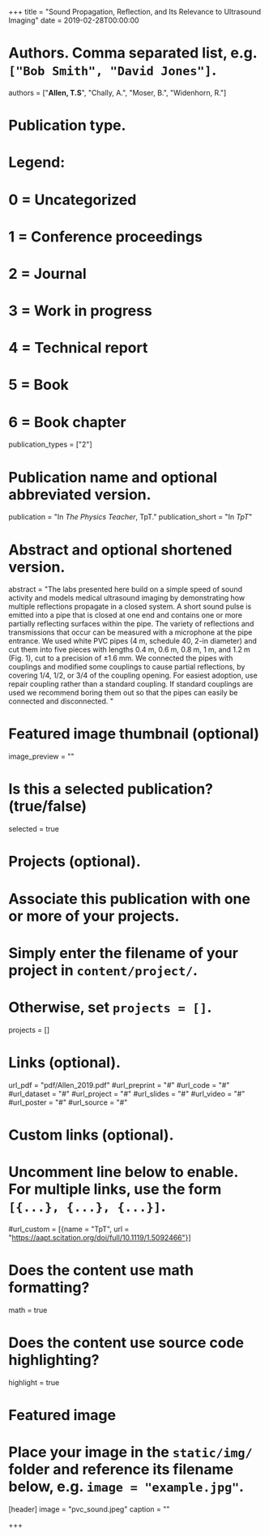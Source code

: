 +++
title = "Sound Propagation, Reflection, and Its Relevance to Ultrasound Imaging"
date = 2019-02-28T00:00:00

# Authors. Comma separated list, e.g. `["Bob Smith", "David Jones"]`.
authors = ["**Allen, T.S**", "Chally, A.", "Moser, B.", "Widenhorn, R."]

# Publication type.
# Legend:
# 0 = Uncategorized
# 1 = Conference proceedings
# 2 = Journal
# 3 = Work in progress
# 4 = Technical report
# 5 = Book
# 6 = Book chapter
publication_types = ["2"]

# Publication name and optional abbreviated version.
publication = "In *The Physics Teacher*, TpT."
publication_short = "In *TpT*"

# Abstract and optional shortened version.
abstract = "The labs presented here build on a simple speed of sound activity and models medical ultrasound imaging by demonstrating how multiple reflections propagate in a closed system. A short sound pulse is emitted into a pipe that is closed at one end and contains one or more partially reflecting surfaces within the pipe. The variety of reflections and transmissions that occur can be measured with a microphone at the pipe entrance. We used white PVC pipes (4 m, schedule 40, 2-in diameter) and cut them into five pieces with lengths 0.4 m, 0.6 m, 0.8 m, 1 m, and 1.2 m (Fig. 1), cut to a precision of ±1.6 mm. We connected the pipes with couplings and modified some couplings to cause partial reflections, by covering 1/4, 1/2, or 3/4 of the coupling opening. For easiest adoption, use repair coupling rather than a standard coupling. If standard couplings are used we recommend boring them out so that the pipes can easily be connected and disconnected. "

# Featured image thumbnail (optional)
image_preview = ""

# Is this a selected publication? (true/false)
selected = true

# Projects (optional).
#   Associate this publication with one or more of your projects.
#   Simply enter the filename of your project in `content/project/`.
#   Otherwise, set `projects = []`.
projects = []

# Links (optional).
url_pdf = "pdf/Allen_2019.pdf"
#url_preprint = "#"
#url_code = "#"
#url_dataset = "#"
#url_project = "#"
#url_slides = "#"
#url_video = "#"
#url_poster = "#"
#url_source = "#"

# Custom links (optional).
#   Uncomment line below to enable. For multiple links, use the form `[{...}, {...}, {...}]`.
#url_custom = [{name = "TpT", url = "https://aapt.scitation.org/doi/full/10.1119/1.5092466"}]

# Does the content use math formatting?
math = true

# Does the content use source code highlighting?
highlight = true

# Featured image
# Place your image in the `static/img/` folder and reference its filename below, e.g. `image = "example.jpg"`.
[header]
image = "pvc_sound.jpeg"
caption = ""

+++

